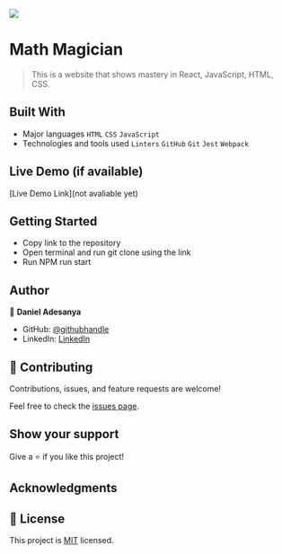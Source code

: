 ![](https://img.shields.io/badge/Microverse-blueviolet)

# Math Magician 

> This is a website that shows mastery in React, JavaScript, HTML, CSS.

## Built With

- Major languages `HTML` `CSS` `JavaScript`
- Technologies and tools used `Linters` `GitHub` `Git` `Jest` `Webpack` 

## Live Demo (if available)

[Live Demo Link](not avaliable yet)

## Getting Started

- Copy link to the repository 
- Open terminal and run git clone using the link 
- Run NPM run start 

## Author

👤 **Daniel Adesanya**

- GitHub: [@githubhandle](https://github.com/unorjikingsley)
- LinkedIn: [LinkedIn](www.linkedin.com/in/unorjikingsley)

## 🤝 Contributing

Contributions, issues, and feature requests are welcome!

Feel free to check the [issues page](../../issues/).

## Show your support

Give a ⭐️ if you like this project!

## Acknowledgments

## 📝 License

This project is [MIT](https://choosealicense.com/licenses/mit/) licensed.